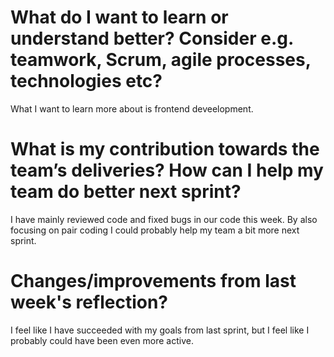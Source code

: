 # What do I want to learn or understand better? Consider e.g. teamwork, Scrum, agile processes, technologies etc?
What I want to learn more about is frontend deveelopment.

# What is my contribution towards the team’s deliveries? How can I help my team do better next sprint?
I have mainly reviewed code and fixed bugs in our code this week. By also focusing on pair coding I could probably help my team a bit more next sprint.

# Changes/improvements from last week's reflection?
I feel like I have succeeded with my goals from last sprint, but I feel like I probably could have been even more active.